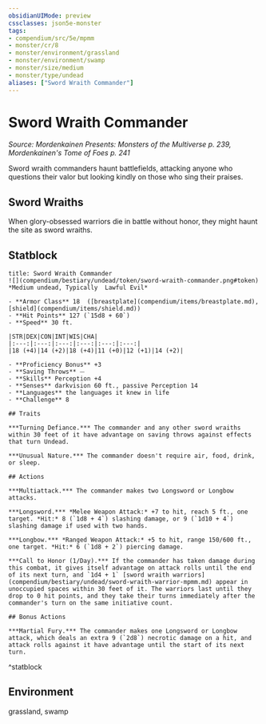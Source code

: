 ```yaml
---
obsidianUIMode: preview
cssclasses: json5e-monster
tags:
- compendium/src/5e/mpmm
- monster/cr/8
- monster/environment/grassland
- monster/environment/swamp
- monster/size/medium
- monster/type/undead
aliases: ["Sword Wraith Commander"]
---
```

# Sword Wraith Commander
*Source: Mordenkainen Presents: Monsters of the Multiverse p. 239, Mordenkainen's Tome of Foes p. 241*  

Sword wraith commanders haunt battlefields, attacking anyone who questions their valor but looking kindly on those who sing their praises.

## Sword Wraiths

When glory-obsessed warriors die in battle without honor, they might haunt the site as sword wraiths.

## Statblock

```ad-statblock
title: Sword Wraith Commander
![](compendium/bestiary/undead/token/sword-wraith-commander.png#token)
*Medium undead, Typically  Lawful Evil*

- **Armor Class** 18  ([breastplate](compendium/items/breastplate.md), [shield](compendium/items/shield.md))
- **Hit Points** 127 (`15d8 + 60`)
- **Speed** 30 ft.

|STR|DEX|CON|INT|WIS|CHA|
|:---:|:---:|:---:|:---:|:---:|:---:|
|18 (+4)|14 (+2)|18 (+4)|11 (+0)|12 (+1)|14 (+2)|

- **Proficiency Bonus** +3
- **Saving Throws** ⏤
- **Skills** Perception +4
- **Senses** darkvision 60 ft., passive Perception 14
- **Languages** the languages it knew in life
- **Challenge** 8

## Traits

***Turning Defiance.*** The commander and any other sword wraiths within 30 feet of it have advantage on saving throws against effects that turn Undead.

***Unusual Nature.*** The commander doesn't require air, food, drink, or sleep.

## Actions

***Multiattack.*** The commander makes two Longsword or Longbow attacks.

***Longsword.*** *Melee Weapon Attack:* +7 to hit, reach 5 ft., one target. *Hit:* 8 (`1d8 + 4`) slashing damage, or 9 (`1d10 + 4`) slashing damage if used with two hands.

***Longbow.*** *Ranged Weapon Attack:* +5 to hit, range 150/600 ft., one target. *Hit:* 6 (`1d8 + 2`) piercing damage.

***Call to Honor (1/Day).*** If the commander has taken damage during this combat, it gives itself advantage on attack rolls until the end of its next turn, and `1d4 + 1` [sword wraith warriors](compendium/bestiary/undead/sword-wraith-warrior-mpmm.md) appear in unoccupied spaces within 30 feet of it. The warriors last until they drop to 0 hit points, and they take their turns immediately after the commander's turn on the same initiative count.

## Bonus Actions

***Martial Fury.*** The commander makes one Longsword or Longbow attack, which deals an extra 9 (`2d8`) necrotic damage on a hit, and attack rolls against it have advantage until the start of its next turn.
```
^statblock

## Environment

grassland, swamp